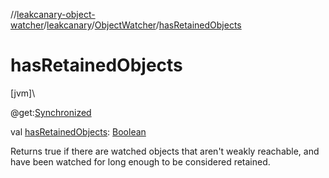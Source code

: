 //[leakcanary-object-watcher](../../../index.md)/[leakcanary](../index.md)/[ObjectWatcher](index.md)/[hasRetainedObjects](has-retained-objects.md)

# hasRetainedObjects

[jvm]\

@get:[Synchronized](https://kotlinlang.org/api/latest/jvm/stdlib/kotlin.jvm/-synchronized/index.html)

val [hasRetainedObjects](has-retained-objects.md): [Boolean](https://kotlinlang.org/api/latest/jvm/stdlib/kotlin/-boolean/index.html)

Returns true if there are watched objects that aren't weakly reachable, and have been watched for long enough to be considered retained.
